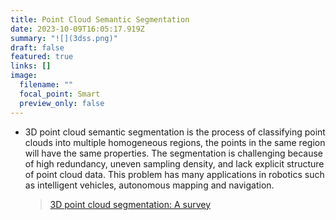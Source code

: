 ```yaml
---
title: Point Cloud Semantic Segmentation
date: 2023-10-09T16:05:17.919Z
summary: "![](3dss.png)"
draft: false
featured: true
links: []
image:
  filename: ""
  focal_point: Smart
  preview_only: false
---
```

* 3D point cloud semantic segmentation is the process of classifying point clouds into multiple homogeneous regions, the points in the same region will have the same properties. The segmentation is challenging because of high redundancy, uneven sampling density, and lack explicit structure of point cloud data. This problem has many applications in robotics such as intelligent vehicles, autonomous mapping and navigation.

  > [3D point cloud segmentation: A survey](https://doi.org/10.1109/RAM.2013.6758588)
